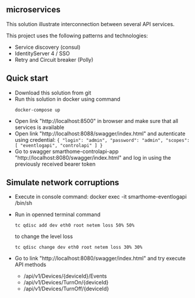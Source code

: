 ## microservices

This solution illustrate interconnection between several API services.

This project uses the following patterns and technologies:
- Service discovery (consul)
- IdentityServer 4 / SSO
- Retry and Circuit breaker (Polly)
 
 ## Quick start
 - Download this solution from git
 - Run this solution in docker using command 
    ```
    docker-compose up
    ```
 - Open link "http://localhost:8500" in browser and make sure that all services is available
 - Open link "http://localhost:8088/swagger/index.html" and autenticate using credential:
		     ```{
				"login": "admin",
				"password": "admin",
				"scopes": [
				  "eventlogapi",
				  "controlapi"
				]
		        }```
 - Go to swagger smarthome-controlapi-app "http://localhost:8080/swagger/index.html" and log in using the previously received bearer token	
 
 ## Simulate network corruptions
 - Execute in console command:
  	docker exec -it smarthome-eventlogapi /bin/sh
 - Run in openned terminal command
    ``` 
    tc qdisc add dev eth0 root netem loss 50% 50% 
    ```
    
    to change the level loss

    ```
    tc qdisc change dev eth0 root netem loss 30% 30% 
    ```
 - Go to link "http://localhost:8080/swagger/index.html" and try execute API methods
    + /api/v1/Devices/{deviceId}/Events
    + /api/v1/Devices/TurnOn/{deviceId}
    + /api/v1/Devices/TurnOff/{deviceId}
